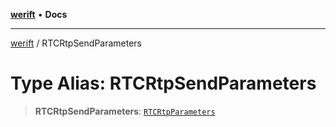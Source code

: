 [**werift**](../README.md) • **Docs**

***

[werift](../globals.md) / RTCRtpSendParameters

# Type Alias: RTCRtpSendParameters

> **RTCRtpSendParameters**: [`RTCRtpParameters`](../interfaces/RTCRtpParameters.md)
